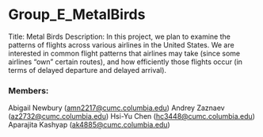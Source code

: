 # Group_E_MetalBirds

Title: Metal Birds
Description: In this project, we plan to examine the patterns of flights across various airlines in the United States. We are interested in common flight patterns that airlines may take (since some airlines “own” certain routes), and how efficiently those flights occur (in terms of delayed departure and delayed arrival). 

### Members:
Abigail Newbury (amn2217@cumc.columbia.edu)
Andrey Zaznaev (az2732@cumc.columbia.edu)
Hsi-Yu Chen (hc3448@cumc.columbia.edu)
Aparajita Kashyap (ak4885@cumc.columbia.edu) 
